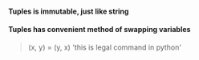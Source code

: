 #### Tuples is immutable, just like string
#### Tuples has convenient method of swapping variables
>(x, y) = (y, x) 'this is legal command in python'
